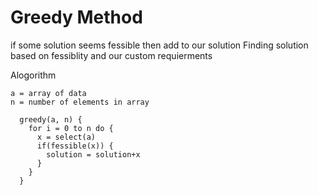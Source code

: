 # Greedy Method

if some solution seems fessible then add to our solution
Finding solution based on fessiblity and our custom requierments

Alogorithm
```
a = array of data
n = number of elements in array

  greedy(a, n) {
    for i = 0 to n do {
      x = select(a)
      if(fessible(x)) {
        solution = solution+x
      }
    }
  }
```
